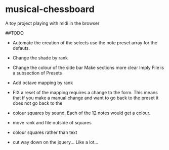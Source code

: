 musical-chessboard
==================

A toy project playing with midi in the browser

##TODO

- Automate the creation of the selects
    use the note preset array for the defauts.

- Change the shade by rank

- Change the colour of the side bar
    Make sections more clear
    Imply File is a subsection of Presets

- Add octave mapping by rank

- FIX a reset of the mapping requires a change to the form. This means that if
  you make a manual change and want to go back to the preset it does not go
  back to the 

- colour squares by sound. 
    Each of the 12 notes would get a colour.

- move rank and file outside of squares

- colour squares rather than text

- cut way down on the jquery... Like a lot...
